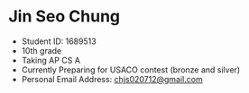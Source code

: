 # Jin Seo Chung

- Student ID: 1689513
- 10th grade
- Taking AP CS A
- Currently Preparing for USACO contest (bronze and silver)
- Personal Email Address: chjs020712@gmail.com
